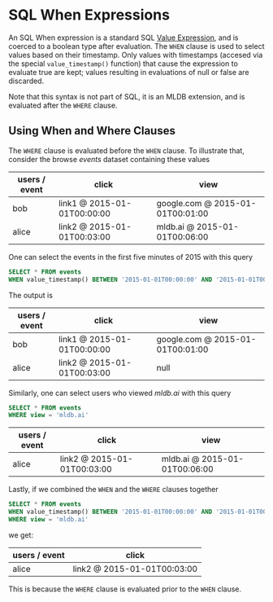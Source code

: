 # SQL When Expressions

An SQL When expression is a standard SQL [Value Expression](ValueExpression.md), and is coerced to a boolean type after evaluation. The `WHEN` clause is used to select values based on their timestamp. Only values with timestamps (accesed via the special `value_timestamp()` function) that cause the expression to evaluate true are kept; values resulting in evaluations of null or false are discarded.

Note that this syntax is not part of SQL, it is an MLDB extension, and is evaluated after the `WHERE` clause.

## Using When and Where Clauses

The `WHERE` clause is evaluated before the `WHEN` clause.  To illustrate that, consider the
browse _events_ dataset containing these values

| users / event |  click   | view  |
| ----- | --- | --- |
| bob   | link1 @ 2015-01-01T00:00:00 | google.com @ 2015-01-01T00:01:00 | 
| alice | link2 @ 2015-01-01T00:03:00 | mldb.ai @ 2015-01-01T00:06:00 |

One can select the events in the first five minutes of 2015 with this query

```sql
SELECT * FROM events 
WHEN value_timestamp() BETWEEN '2015-01-01T00:00:00' AND '2015-01-01T00:05:00'
```

The output is

| users / event |  click   | view  |
| ----- | --- | --- |
| bob   | link1 @ 2015-01-01T00:00:00 | google.com @ 2015-01-01T00:01:00 | 
| alice | link2 @ 2015-01-01T00:03:00 | null |

Similarly, one can select users who viewed _mldb.ai_ with this query

```sql
SELECT * FROM events 
WHERE view = 'mldb.ai'
```

| users / event |  click   | view  |
| ----- | --- | --- |
| alice | link2 @ 2015-01-01T00:03:00 | mldb.ai @ 2015-01-01T00:06:00 |

Lastly, if we combined the `WHEN` and the `WHERE` clauses together 

```sql
SELECT * FROM events 
WHEN value_timestamp() BETWEEN '2015-01-01T00:00:00' AND '2015-01-01T00:05:00' 
WHERE view = 'mldb.ai'
```

we get:

| users / event |  click  |
| ----- | --- | 
| alice | link2 @ 2015-01-01T00:03:00 | 

This is because the `WHERE` clause is evaluated prior to the `WHEN` clause.
